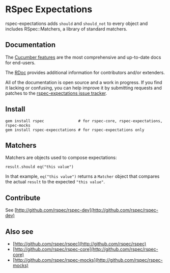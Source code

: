 # RSpec Expectations

rspec-expectations adds `should` and `should_not` to every object and includes
RSpec::Matchers, a library of standard matchers.

## Documentation

The [Cucumber features](http://relishapp.com/rspec/rspec-expectations/v/2-1)
are the most comprehensive and up-to-date docs for end-users.

The [RDoc](http://rubydoc.info/gems/rspec-expectations/2.1/frames) provides
additional information for contributors and/or extenders.

All of the documentation is open source and a work in progress. If you find it
lacking or confusing, you can help improve it by submitting requests and
patches to the [rspec-expectations issue
tracker](https://github.com/rspec/rspec-expectations/issues).

## Install

    gem install rspec               # for rspec-core, rspec-expectations, rspec-mocks
    gem install rspec-expecctations # for rspec-expectations only

## Matchers

Matchers are objects used to compose expectations:

    result.should eq("this value")

In that example, `eq("this value")` returns a `Matcher` object that
compares the actual `result` to the expected `"this value"`.

## Contribute

See [http://github.com/rspec/rspec-dev](http://github.com/rspec/rspec-dev)

## Also see

* [http://github.com/rspec/rspec](http://github.com/rspec/rspec)
* [http://github.com/rspec/rspec-core](http://github.com/rspec/rspec-core)
* [http://github.com/rspec/rspec-mocks](http://github.com/rspec/rspec-mocks)
